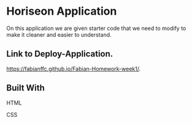 # Horiseon Application

On this application we are given starter code that we need to modify to make it cleaner and easier to understand.

## Link to Deploy-Application.  
https://fabianffc.github.io/Fabian-Homework-week1/. 

## Built With

HTML

CSS


